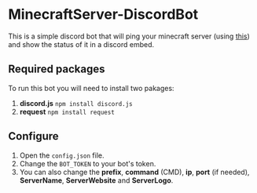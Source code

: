 # **MinecraftServer-DiscordBot**
This is a simple discord bot that will ping your minecraft server (using [this](https://mcapi.us/)) and show the status of it in a discord embed.

## Required packages
To run this bot you will need to install two pakages:
1. **discord.js** `npm install discord.js`
2. **request** `npm install request`

## Configure
1. Open the `config.json` file.
2. Change the `BOT_TOKEN` to your bot's token.
3. You can also change the **prefix**, **command** (CMD), **ip**, **port** (if needed), **ServerName**, **ServerWebsite** and **ServerLogo**.
